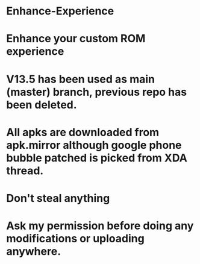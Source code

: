 # Enhance-Experience
# Enhance your custom ROM experience
# V13.5 has been used as main (master) branch, previous repo has been deleted.
# All apks are downloaded from apk.mirror although google phone bubble patched is picked from XDA thread. 
# Don't steal anything
# Ask my permission before doing any modifications or uploading anywhere.
